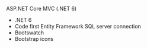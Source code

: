 ASP.NET Core MVC (.NET 6)

- .NET 6
- Code first Entity Framework SQL server connection
- Bootswatch
- Bootstrap icons






